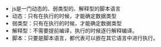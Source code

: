 - js是一门动态的、弱类型的、解释型的脚本语言
- 动态：只有在执行的时候，才能确定数据类型
- 弱类型：只有在执行的时候，才能确定数据类型
- 解释型：不需要提前编译，执行的时候逐行解释编译。
- 脚本：只要是脚本语言，都代表可以嵌在其它语言中进行执行。